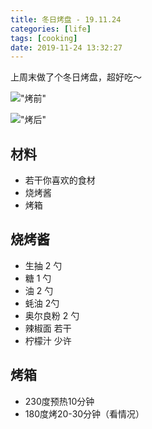 ```yaml
---
title: 冬日烤盘 - 19.11.24
categories: [life]
tags: [cooking]
date: 2019-11-24 13:32:27
---
```


上周末做了个冬日烤盘，超好吃～

!["烤前"](http://static.wuyuying.com/life/IMG_20191123_123312-01.jpg)

!["烤后"](http://static.wuyuying.com/life/IMG_20191123_134411-01.jpg)

## 材料
- 若干你喜欢的食材
- 烧烤酱
- 烤箱

## 烧烤酱
- 生抽 2 勺
- 糖 1 勺
- 油 2 勺
- 蚝油 2勺
- 奥尔良粉 2 勺
- 辣椒面 若干
- 柠檬汁 少许

## 烤箱
- 230度预热10分钟
- 180度烤20-30分钟（看情况）